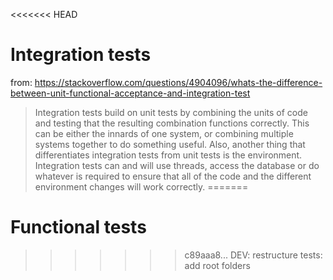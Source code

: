 <<<<<<< HEAD
# Integration tests
from: 
https://stackoverflow.com/questions/4904096/whats-the-difference-between-unit-functional-acceptance-and-integration-test

>Integration tests build on unit tests by combining the units of code and testing that the resulting combination functions correctly. This can be either the innards of one system, or combining multiple systems together to do something useful. Also, another thing that differentiates integration tests from unit tests is the environment. Integration tests can and will use threads, access the database or do whatever is required to ensure that all of the code and the different environment changes will work correctly. 
=======
# Functional tests
>>>>>>> c89aaa8... DEV: restructure tests: add root folders
